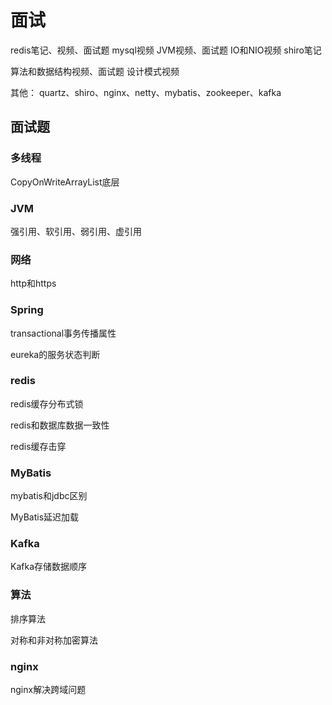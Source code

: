 # 面试

redis笔记、视频、面试题
mysql视频
JVM视频、面试题
IO和NIO视频
shiro笔记

算法和数据结构视频、面试题
设计模式视频

其他：
quartz、shiro、nginx、netty、mybatis、zookeeper、kafka





## 面试题

### 多线程

CopyOnWriteArrayList底层

### JVM

强引用、软引用、弱引用、虚引用

### 网络

http和https

### Spring

transactional事务传播属性

eureka的服务状态判断

### redis

redis缓存分布式锁

redis和数据库数据一致性

redis缓存击穿

### MyBatis

mybatis和jdbc区别

MyBatis延迟加载

### Kafka

Kafka存储数据顺序

### 算法

排序算法

对称和非对称加密算法

### nginx

nginx解决跨域问题

